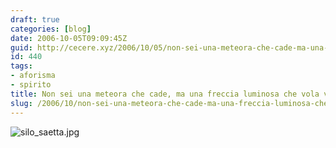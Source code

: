 ```yaml
---
draft: true
categories: [blog]
date: 2006-10-05T09:09:45Z
guid: http://cecere.xyz/2006/10/05/non-sei-una-meteora-che-cade-ma-una-freccia-luminosa-che-vola-verso-i-cieli/
id: 440
tags:
- aforisma
- spirito
title: Non sei una meteora che cade, ma una freccia luminosa che vola verso i cieli.
slug: /2006/10/non-sei-una-meteora-che-cade-ma-una-freccia-luminosa-che-vola-verso-i-cieli/
---
```


<img id="image439" src="http://cecere.xyz/wp-content/uploads/sites/3/2006/10/silo_saetta.jpg" alt="silo_saetta.jpg" />